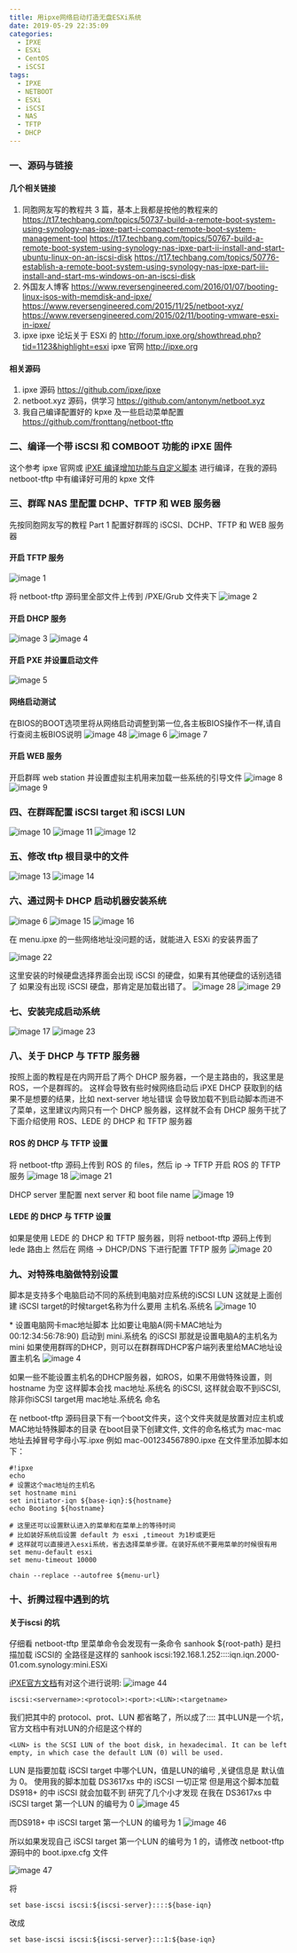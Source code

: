 ```yaml
---
title: 用ipxe网络启动打造无盘ESXi系统
date: 2019-05-29 22:35:09
categories:
  - IPXE
  - ESXi
  - CentOS
  - iSCSI
tags:
  - IPXE
  - NETBOOT
  - ESXi
  - iSCSI
  - NAS
  - TFTP
  - DHCP
---
```


<!--more-->

### 一、源码与链接

#### 几个相关链接

1. 同胞网友写的教程共 3 篇，基本上我都是按他的教程来的
   https://t17.techbang.com/topics/50737-build-a-remote-boot-system-using-synology-nas-ipxe-part-i-compact-remote-boot-system-management-tool
   https://t17.techbang.com/topics/50767-build-a-remote-boot-system-using-synology-nas-ipxe-part-ii-install-and-start-ubuntu-linux-on-an-iscsi-disk
   https://t17.techbang.com/topics/50776-establish-a-remote-boot-system-using-synology-nas-ipxe-part-iii-install-and-start-ms-windows-on-an-iscsi-disk
2. 外国友人博客
   https://www.reversengineered.com/2016/01/07/booting-linux-isos-with-memdisk-and-ipxe/
   https://www.reversengineered.com/2015/11/25/netboot-xyz/
   https://www.reversengineered.com/2015/02/11/booting-vmware-esxi-in-ipxe/
3. ipxe
   ipxe 论坛关于 ESXi 的
   http://forum.ipxe.org/showthread.php?tid=1123&highlight=esxi
   ipxe 官网
   http://ipxe.org

#### 相关源码

1. ipxe 源码
   https://github.com/ipxe/ipxe
2. netboot.xyz 源码，供学习
   https://github.com/antonym/netboot.xyz
3. 我自己编译配置好的 kpxe 及一些启动菜单配置
   https://github.com/fronttang/netboot-tftp

### 二、编译一个带 iSCSI 和 COMBOOT 功能的 iPXE 固件

这个参考 ipxe 官网或 [iPXE 编译增加功能与自定义脚本](https://blog.open4j.com/2019/05/30/ipxe-build-embedded-script/) 进行编译，在我的源码 netboot-tftp 中有编译好可用的 kpxe 文件

### 三、群晖 NAS 里配置 DCHP、TFTP 和 WEB 服务器

先按同胞网友写的教程 Part 1 配置好群晖的 iSCSI、DCHP、TFTP 和 WEB 服务器

#### 开启 TFTP 服务

![image 1](1.png)

将 netboot-tftp 源码里全部文件上传到 /PXE/Grub 文件夹下
![image 2](2.png)

#### 开启 DHCP 服务

![image 3](3.png)
![image 4](4.png)

#### 开启 PXE 并设置启动文件

![image 5](5.png)

#### 网络启动测试

在BIOS的BOOT选项里将从网络启动调整到第一位,各主板BIOS操作不一样,请自行查阅主板BIOS说明
![image 48](48.png)
![image 6](6.png)
![image 7](7.png)

#### 开启 WEB 服务

开启群晖 web station 并设置虚拟主机用来加载一些系统的引导文件
![image 8](8.png)
![image 9](9.png)

### 四、在群晖配置 iSCSI target 和 iSCSI LUN

![image 10](10.png)
![image 11](11.png)
![image 12](12.png)

### 五、修改 tftp 根目录中的文件

![image 13](13.png)
![image 14](14.png)

### 六、通过网卡 DHCP 启动机器安装系统

![image 6](6.png)
![image 15](15.png)
![image 16](16.png)

在 menu.ipxe 的一些网络地址没问题的话，就能进入 ESXi 的安装界面了

![image 22](22.png)

这里安装的时候硬盘选择界面会出现 iSCSI 的硬盘，如果有其他硬盘的话别选错了
如果没有出现 iSCSI 硬盘，那肯定是加载出错了。
![image 28](28.png)
![image 29](29.png)

### 七、安装完成启动系统

![image 17](17.png)
![image 23](23.png)

### 八、关于 DHCP 与 TFTP 服务器

按照上面的教程是在内网开启了两个 DHCP 服务器，一个是主路由的，我这里是 ROS，一个是群晖的。
这样会导致有些时候网络启动后 iPXE DHCP 获取到的结果不是想要的结果，比如 next-server 地址错误
会导致加载不到启动脚本而进不了菜单，这里建议内网只有一个 DHCP 服务器，这样就不会有 DHCP 服务干扰了
下面介绍使用 ROS、LEDE 的 DHCP 和 TFTP 服务器

#### ROS 的 DHCP 与 TFTP 设置

将 netboot-tftp 源码上传到 ROS 的 files，然后 ip -> TFTP 开启 ROS 的 TFTP 服务
![image 18](18.png)
![image 21](21.png)

DHCP server 里配置 next server 和 boot file name
![image 19](19.png)

#### LEDE 的 DHCP 与 TFTP 设置

如果是使用 LEDE 的 DHCP 和 TFTP 服务器，则将 netboot-tftp 源码上传到 lede 路由上
然后在 网络 -> DHCP/DNS 下进行配置 TFTP 服务
![image 20](20.png)

### 九、对特殊电脑做特别设置

脚本是支持多个电脑启动不同的系统到电脑对应系统的iSCSI LUN
这就是上面创建 iSCSI target的时候target名称为什么要用 主机名.系统名
![image 10](10.png)

\* 设置电脑网卡mac地址脚本
比如要让电脑A(网卡MAC地址为 00:12:34:56:78:90) 启动到 mini.系统名 的iSCSI
那就是设置电脑A的主机名为 mini
如果使用群晖的DHCP，则可以在群群晖DHCP客户端列表里给MAC地址设置主机名
![image 4](4.png)

如果一些不能设置主机名的DHCP服务器，如ROS，如果不用做特殊设置，则hostname 为空
这样脚本会找 mac地址.系统名 的iSCSI, 这样就会取不到iSCSI, 除非你iSCSI target用 mac地址.系统名 命名

在 netboot-tftp 源码目录下有一个boot文件夹，这个文件夹就是放置对应主机或MAC地址特殊脚本的目录
在boot目录下创建文件, 文件的命名格式为 mac-mac地址去掉冒号字母小写.ipxe
例如 mac-001234567890.ipxe
在文件里添加脚本如下：
```
#!ipxe
echo
# 设置这个mac地址的主机名
set hostname mini
set initiator-iqn ${base-iqn}:${hostname}
echo Booting ${hostname}

# 这里还可以设置默认进入的菜单和在菜单上的等待时间
# 比如装好系统后设置 default 为 esxi ,timeout 为1秒或更短
# 这样就可以直接进入esxi系统，省去选择菜单步骤。在装好系统不要用菜单的时候很有用
set menu-default esxi
set menu-timeout 10000

chain --replace --autofree ${menu-url}
```

### 十、折腾过程中遇到的坑
#### 关于iscsi 的坑
仔细看 netboot-tftp 里菜单命令会发现有一条命令 sanhook ${root-path}
是扫描加载 iSCSI的
全路径是这样的
sanhook iscsi:192.168.1.252::::iqn.iqn.2000-01.com.synology:mini.ESXi

[iPXE官方文档](http://ipxe.org/sanuri)有对这个进行说明:
![image 44](44.png)

```
iscsi:<servername>:<protocol>:<port>:<LUN>:<targetname>
```

我们把其中的 protocol、prot、LUN 都省略了，所以成了::::
其中LUN是一个坑，官方文档中有对LUN的介绍是这个样的
```
<LUN> is the SCSI LUN of the boot disk, in hexadecimal. It can be left empty, in which case the default LUN (0) will be used.
```
LUN 是指要加载 iSCSI target 中哪个LUN，值是LUN的编号 ,关键信息是 默认值 为 0。
使用我的脚本加载 DS3617xs 中的 iSCSI 一切正常
但是用这个脚本加载DS918+ 的中 iSCSI 就会加载不到
研究了几个小才发现
在我在 DS3617xs 中 iSCSI target 第一个LUN 的编号为 0
![image 45](45.png)

而DS918+ 中 iSCSI target 第一个LUN 的编号为 1
![image 46](46.png)

所以如果发现自己 iSCSI target 第一个LUN 的编号为 1 的，请修改 netboot-tftp 源码中的 boot.ipxe.cfg 文件

![image 47](47.png)

将
```
set base-iscsi iscsi:${iscsi-server}::::${base-iqn}
```
改成
```
set base-iscsi iscsi:${iscsi-server}:::1:${base-iqn}
```
